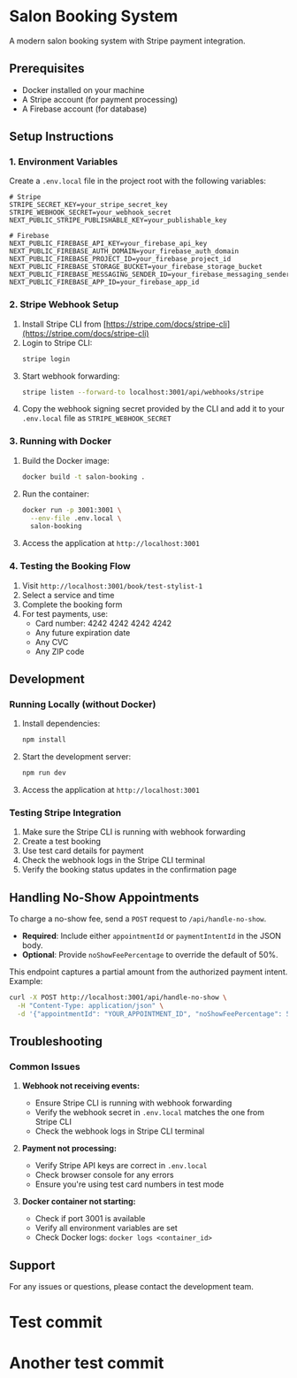 # Salon Booking System

A modern salon booking system with Stripe payment integration.

## Prerequisites

- Docker installed on your machine
- A Stripe account (for payment processing)
- A Firebase account (for database)

## Setup Instructions

### 1. Environment Variables

Create a `.env.local` file in the project root with the following variables:

```env
# Stripe
STRIPE_SECRET_KEY=your_stripe_secret_key
STRIPE_WEBHOOK_SECRET=your_webhook_secret
NEXT_PUBLIC_STRIPE_PUBLISHABLE_KEY=your_publishable_key

# Firebase
NEXT_PUBLIC_FIREBASE_API_KEY=your_firebase_api_key
NEXT_PUBLIC_FIREBASE_AUTH_DOMAIN=your_firebase_auth_domain
NEXT_PUBLIC_FIREBASE_PROJECT_ID=your_firebase_project_id
NEXT_PUBLIC_FIREBASE_STORAGE_BUCKET=your_firebase_storage_bucket
NEXT_PUBLIC_FIREBASE_MESSAGING_SENDER_ID=your_firebase_messaging_sender_id
NEXT_PUBLIC_FIREBASE_APP_ID=your_firebase_app_id
```

### 2. Stripe Webhook Setup

1. Install Stripe CLI from [https://stripe.com/docs/stripe-cli](https://stripe.com/docs/stripe-cli)
2. Login to Stripe CLI:
   ```bash
   stripe login
   ```
3. Start webhook forwarding:
   ```bash
   stripe listen --forward-to localhost:3001/api/webhooks/stripe
   ```
4. Copy the webhook signing secret provided by the CLI and add it to your `.env.local` file as `STRIPE_WEBHOOK_SECRET`

### 3. Running with Docker

1. Build the Docker image:
   ```bash
   docker build -t salon-booking .
   ```

2. Run the container:
   ```bash
   docker run -p 3001:3001 \
     --env-file .env.local \
     salon-booking
   ```

3. Access the application at `http://localhost:3001`

### 4. Testing the Booking Flow

1. Visit `http://localhost:3001/book/test-stylist-1`
2. Select a service and time
3. Complete the booking form
4. For test payments, use:
   - Card number: 4242 4242 4242 4242
   - Any future expiration date
   - Any CVC
   - Any ZIP code

## Development

### Running Locally (without Docker)

1. Install dependencies:
   ```bash
   npm install
   ```

2. Start the development server:
   ```bash
   npm run dev
   ```

3. Access the application at `http://localhost:3001`

### Testing Stripe Integration

1. Make sure the Stripe CLI is running with webhook forwarding
2. Create a test booking
3. Use test card details for payment
4. Check the webhook logs in the Stripe CLI terminal
5. Verify the booking status updates in the confirmation page

## Handling No-Show Appointments

To charge a no-show fee, send a `POST` request to `/api/handle-no-show`.

* **Required**: Include either `appointmentId` or `paymentIntentId` in the JSON body.
* **Optional**: Provide `noShowFeePercentage` to override the default of 50%.

This endpoint captures a partial amount from the authorized payment intent. Example:

```bash
curl -X POST http://localhost:3001/api/handle-no-show \
  -H "Content-Type: application/json" \
  -d '{"appointmentId": "YOUR_APPOINTMENT_ID", "noShowFeePercentage": 50}'
```

## Troubleshooting

### Common Issues

1. **Webhook not receiving events:**
   - Ensure Stripe CLI is running with webhook forwarding
   - Verify the webhook secret in `.env.local` matches the one from Stripe CLI
   - Check the webhook logs in Stripe CLI terminal

2. **Payment not processing:**
   - Verify Stripe API keys are correct in `.env.local`
   - Check browser console for any errors
   - Ensure you're using test card numbers in test mode

3. **Docker container not starting:**
   - Check if port 3001 is available
   - Verify all environment variables are set
   - Check Docker logs: `docker logs <container_id>`

## Support

For any issues or questions, please contact the development team.
# Test commit

# Another test commit
